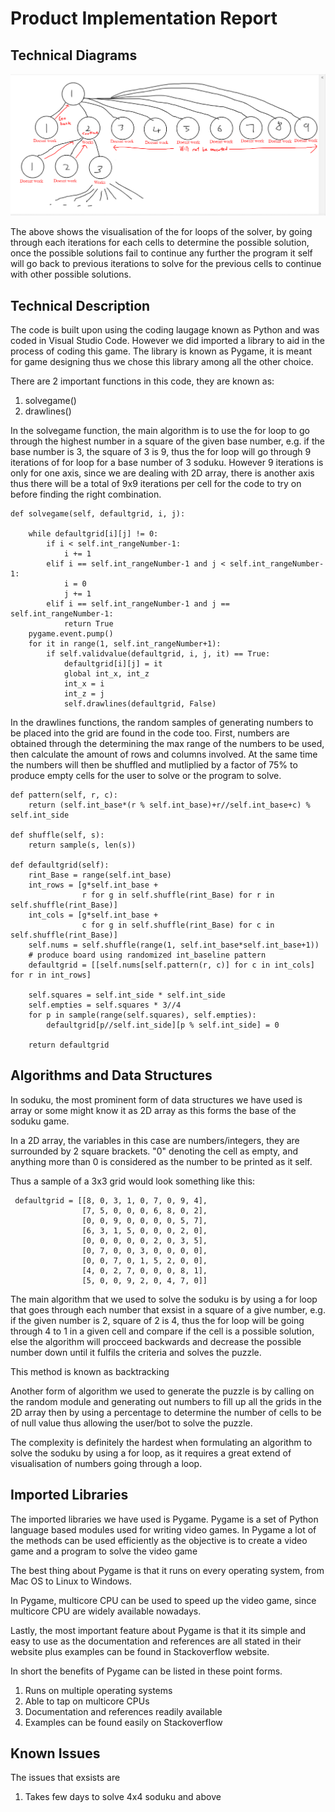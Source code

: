 # Product Implementation Report

## Technical Diagrams

<img src="Backtracking Diagram.png" alt="solver">

The above shows the visualisation of the for loops of the solver, by going through each iterations for each cells to determine the possible solution, once the possible solutions fail to continue any further the program it self will go back to previous iterations to solve for the previous cells to continue with other possible solutions.

## Technical Description

The code is built upon using the coding laugage known as Python and was coded in Visual Studio Code. However we did imported a library to aid in the process of coding this game. The library is known as Pygame, it is meant for game designing thus we chose this library among all the other choice.

There are 2 important functions in this code, they are known as:

1. solvegame()
2. drawlines()

In the solvegame function, the main algorithm is to use the for loop to go through the highest number in a square of the given base number, e.g. if the base number is 3, the square of 3 is 9, thus the for loop will go through 9 iterations of for loop for a base number of 3 soduku. However 9 iterations is only for one axis, since we are dealing with 2D array, there is another axis thus there will be a total of 9x9 iterations per cell for the code to try on before finding the right combination.

    def solvegame(self, defaultgrid, i, j):

        while defaultgrid[i][j] != 0:
            if i < self.int_rangeNumber-1:
                i += 1
            elif i == self.int_rangeNumber-1 and j < self.int_rangeNumber-1:
                i = 0
                j += 1
            elif i == self.int_rangeNumber-1 and j == self.int_rangeNumber-1:
                return True
        pygame.event.pump()
        for it in range(1, self.int_rangeNumber+1):
            if self.validvalue(defaultgrid, i, j, it) == True:
                defaultgrid[i][j] = it
                global int_x, int_z
                int_x = i
                int_z = j
                self.drawlines(defaultgrid, False)

In the drawlines functions, the random samples of generating numbers to be placed into the grid are found in the code too. First, numbers are obtained through the determining the max range of the numbers to be used, then calculate the amount of rows and columns involved. At the same time the numbers will then be shuffled and mutliplied by a factor of 75% to produce empty cells for the user to solve or the program to solve.

    def pattern(self, r, c):
        return (self.int_base*(r % self.int_base)+r//self.int_base+c) % self.int_side

    def shuffle(self, s):
        return sample(s, len(s))

    def defaultgrid(self):
        rint_Base = range(self.int_base)
        int_rows = [g*self.int_base +
                    r for g in self.shuffle(rint_Base) for r in self.shuffle(rint_Base)]
        int_cols = [g*self.int_base +
                    c for g in self.shuffle(rint_Base) for c in self.shuffle(rint_Base)]
        self.nums = self.shuffle(range(1, self.int_base*self.int_base+1))
        # produce board using randomized int_baseline pattern
        defaultgrid = [[self.nums[self.pattern(r, c)] for c in int_cols] for r in int_rows]

        self.squares = self.int_side * self.int_side
        self.empties = self.squares * 3//4
        for p in sample(range(self.squares), self.empties):
            defaultgrid[p//self.int_side][p % self.int_side] = 0

        return defaultgrid

## Algorithms and Data Structures

In soduku, the most prominent form of data structures we have used is array or some might know it as 2D array as this forms the base of the soduku game.

In a 2D array, the variables in this case are numbers/integers, they are surrounded by 2 square brackets. "0" denoting the cell as empty, and anything more than 0 is considered as the number to be printed as it self.

Thus a sample of a 3x3 grid would look something like this:

     defaultgrid = [[8, 0, 3, 1, 0, 7, 0, 9, 4],
                    [7, 5, 0, 0, 0, 6, 8, 0, 2],
                    [0, 0, 9, 0, 0, 0, 0, 5, 7],
                    [6, 3, 1, 5, 0, 0, 0, 2, 0],
                    [0, 0, 0, 0, 0, 2, 0, 3, 5],
                    [0, 7, 0, 0, 3, 0, 0, 0, 0],
                    [0, 0, 7, 0, 1, 5, 2, 0, 0],
                    [4, 0, 2, 7, 0, 0, 0, 8, 1],
                    [5, 0, 0, 9, 2, 0, 4, 7, 0]]

The main algorithm that we used to solve the soduku is by using a for loop that goes through each number that exsist in a square of a give number, e.g. if the given number is 2, square of 2 is 4, thus the for loop will be going through 4 to 1 in a given cell and compare if the cell is a possible solution, else the algorithm will procceed backwards and decrease the possible number down until it fulfils the criteria and solves the puzzle.

This method is known as backtracking

Another form of algorithm we used to generate the puzzle is by calling on the random module and generating out numbers to fill up all the grids in the 2D array then by using a percentage to determine the number of cells to be of null value thus allowing the user/bot to solve the puzzle.

The complexity is definitely the hardest when formulating an algorithm to solve the soduku by using a for loop, as it requires a great extend of visualisation of numbers going through a loop.

## Imported Libraries

The imported libraries we have used is Pygame. Pygame is a set of Python language based modules used for writing video games. In Pygame a lot of the methods can be used efficiently as the objective is to create a video game and a program to solve the video game

The best thing about Pygame is that it runs on every operating system, from Mac OS to Linux to Windows.

In Pygame, multicore CPU can be used to speed up the video game, since multicore CPU are widely available nowadays.

Lastly, the most important feature about Pygame is that it its simple and easy to use as the documentation and references are all stated in their website plus examples can be found in Stackoverflow website.

In short the benefits of Pygame can be listed in these point forms.

1. Runs on multiple operating systems
2. Able to tap on multicore CPUs
3. Documentation and references readily available
4. Examples can be found easily on Stackoverflow

## Known Issues

The issues that exsists are

1. Takes few days to solve 4x4 soduku and above
